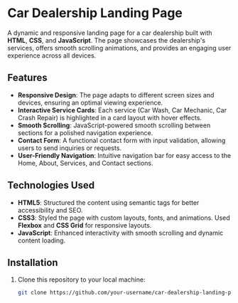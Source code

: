 # Car Dealership Landing Page

A dynamic and responsive landing page for a car dealership built with **HTML**, **CSS**, and **JavaScript**. The page showcases the dealership's services, offers smooth scrolling animations, and provides an engaging user experience across all devices.

## Features

- **Responsive Design**: The page adapts to different screen sizes and devices, ensuring an optimal viewing experience.
- **Interactive Service Cards**: Each service (Car Wash, Car Mechanic, Car Crash Repair) is highlighted in a card layout with hover effects.
- **Smooth Scrolling**: JavaScript-powered smooth scrolling between sections for a polished navigation experience.
- **Contact Form**: A functional contact form with input validation, allowing users to send inquiries or requests.
- **User-Friendly Navigation**: Intuitive navigation bar for easy access to the Home, About, Services, and Contact sections.

## Technologies Used

- **HTML5**: Structured the content using semantic tags for better accessibility and SEO.
- **CSS3**: Styled the page with custom layouts, fonts, and animations. Used **Flexbox** and **CSS Grid** for responsive layouts.
- **JavaScript**: Enhanced interactivity with smooth scrolling and dynamic content loading.

## Installation

1. Clone this repository to your local machine:
   ```bash
   git clone https://github.com/your-username/car-dealership-landing-page.git

